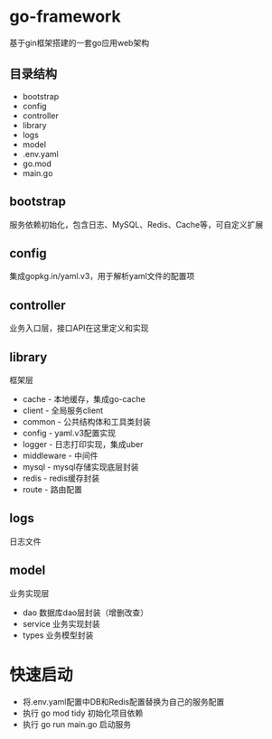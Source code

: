 # go-framework
基于gin框架搭建的一套go应用web架构

## 目录结构

- bootstrap
- config
- controller
- library
- logs
- model
- .env.yaml
- go.mod
- main.go

## bootstrap
服务依赖初始化，包含日志、MySQL、Redis、Cache等，可自定义扩展

## config
集成gopkg.in/yaml.v3，用于解析yaml文件的配置项

## controller
业务入口层，接口API在这里定义和实现

## library
框架层
- cache - 本地缓存，集成go-cache
- client - 全局服务client
- common - 公共结构体和工具类封装
- config - yaml.v3配置实现
- logger - 日志打印实现，集成uber
- middleware - 中间件
- mysql - mysql存储实现底层封装
- redis - redis缓存封装
- route - 路由配置

## logs
日志文件

## model
业务实现层
- dao 数据库dao层封装（增删改查）
- service 业务实现封装
- types 业务模型封装

# 快速启动
* 将.env.yaml配置中DB和Redis配置替换为自己的服务配置
* 执行 go mod tidy 初始化项目依赖
* 执行 go run main.go 启动服务




